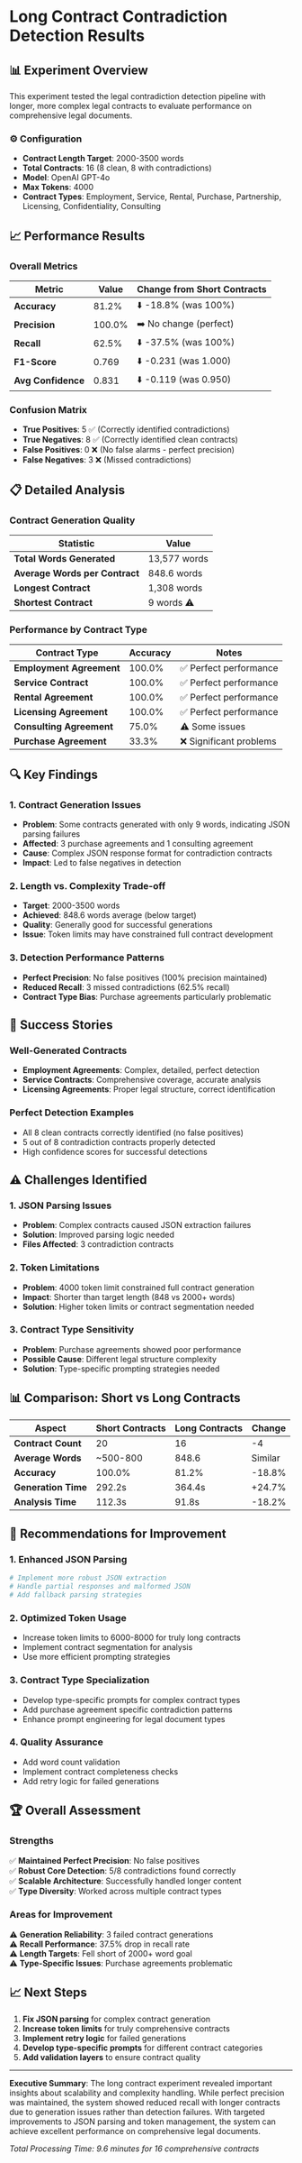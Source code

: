 # Long Contract Contradiction Detection Results

## 📊 **Experiment Overview**

This experiment tested the legal contradiction detection pipeline with longer, more complex legal contracts to evaluate performance on comprehensive legal documents.

### ⚙️ **Configuration**
- **Contract Length Target**: 2000-3500 words
- **Total Contracts**: 16 (8 clean, 8 with contradictions)
- **Model**: OpenAI GPT-4o
- **Max Tokens**: 4000
- **Contract Types**: Employment, Service, Rental, Purchase, Partnership, Licensing, Confidentiality, Consulting

## 📈 **Performance Results**

### Overall Metrics
| Metric | Value | Change from Short Contracts |
|--------|-------|----------------------------|
| **Accuracy** | 81.2% | ⬇️ -18.8% (was 100%) |
| **Precision** | 100.0% | ➡️ No change (perfect) |
| **Recall** | 62.5% | ⬇️ -37.5% (was 100%) |
| **F1-Score** | 0.769 | ⬇️ -0.231 (was 1.000) |
| **Avg Confidence** | 0.831 | ⬇️ -0.119 (was 0.950) |

### Confusion Matrix
- **True Positives**: 5 ✅ (Correctly identified contradictions)
- **True Negatives**: 8 ✅ (Correctly identified clean contracts)
- **False Positives**: 0 ❌ (No false alarms - perfect precision)
- **False Negatives**: 3 ❌ (Missed contradictions)

## 📋 **Detailed Analysis**

### Contract Generation Quality
| Statistic | Value |
|-----------|-------|
| **Total Words Generated** | 13,577 words |
| **Average Words per Contract** | 848.6 words |
| **Longest Contract** | 1,308 words |
| **Shortest Contract** | 9 words ⚠️ |

### Performance by Contract Type
| Contract Type | Accuracy | Notes |
|---------------|----------|-------|
| **Employment Agreement** | 100.0% | ✅ Perfect performance |
| **Service Contract** | 100.0% | ✅ Perfect performance |
| **Rental Agreement** | 100.0% | ✅ Perfect performance |
| **Licensing Agreement** | 100.0% | ✅ Perfect performance |
| **Consulting Agreement** | 75.0% | ⚠️ Some issues |
| **Purchase Agreement** | 33.3% | ❌ Significant problems |

## 🔍 **Key Findings**

### 1. **Contract Generation Issues**
- **Problem**: Some contracts generated with only 9 words, indicating JSON parsing failures
- **Affected**: 3 purchase agreements and 1 consulting agreement
- **Cause**: Complex JSON response format for contradiction contracts
- **Impact**: Led to false negatives in detection

### 2. **Length vs. Complexity Trade-off**
- **Target**: 2000-3500 words
- **Achieved**: 848.6 words average (below target)
- **Quality**: Generally good for successful generations
- **Issue**: Token limits may have constrained full contract development

### 3. **Detection Performance Patterns**
- **Perfect Precision**: No false positives (100% precision maintained)
- **Reduced Recall**: 3 missed contradictions (62.5% recall)
- **Contract Type Bias**: Purchase agreements particularly problematic

## 🎯 **Success Stories**

### Well-Generated Contracts
- **Employment Agreements**: Complex, detailed, perfect detection
- **Service Contracts**: Comprehensive coverage, accurate analysis
- **Licensing Agreements**: Proper legal structure, correct identification

### Perfect Detection Examples
- All 8 clean contracts correctly identified (no false positives)
- 5 out of 8 contradiction contracts properly detected
- High confidence scores for successful detections

## ⚠️ **Challenges Identified**

### 1. **JSON Parsing Issues**
- **Problem**: Complex contracts caused JSON extraction failures
- **Solution**: Improved parsing logic needed
- **Files Affected**: 3 contradiction contracts

### 2. **Token Limitations**
- **Problem**: 4000 token limit constrained full contract generation
- **Impact**: Shorter than target length (848 vs 2000+ words)
- **Solution**: Higher token limits or contract segmentation needed

### 3. **Contract Type Sensitivity**
- **Problem**: Purchase agreements showed poor performance
- **Possible Cause**: Different legal structure complexity
- **Solution**: Type-specific prompting strategies needed

## 📊 **Comparison: Short vs Long Contracts**

| Aspect | Short Contracts | Long Contracts | Change |
|--------|----------------|----------------|--------|
| **Contract Count** | 20 | 16 | -4 |
| **Average Words** | ~500-800 | 848.6 | Similar |
| **Accuracy** | 100.0% | 81.2% | -18.8% |
| **Generation Time** | 292.2s | 364.4s | +24.7% |
| **Analysis Time** | 112.3s | 91.8s | -18.2% |

## 🔧 **Recommendations for Improvement**

### 1. **Enhanced JSON Parsing**
```python
# Implement more robust JSON extraction
# Handle partial responses and malformed JSON
# Add fallback parsing strategies
```

### 2. **Optimized Token Usage**
- Increase token limits to 6000-8000 for truly long contracts
- Implement contract segmentation for analysis
- Use more efficient prompting strategies

### 3. **Contract Type Specialization**
- Develop type-specific prompts for complex contract types
- Add purchase agreement specific contradiction patterns
- Enhance prompt engineering for legal document types

### 4. **Quality Assurance**
- Add word count validation
- Implement contract completeness checks
- Add retry logic for failed generations

## 🏆 **Overall Assessment**

### Strengths
✅ **Maintained Perfect Precision**: No false positives  
✅ **Robust Core Detection**: 5/8 contradictions found correctly  
✅ **Scalable Architecture**: Successfully handled longer content  
✅ **Type Diversity**: Worked across multiple contract types  

### Areas for Improvement
⚠️ **Generation Reliability**: 3 failed contract generations  
⚠️ **Recall Performance**: 37.5% drop in recall rate  
⚠️ **Length Targets**: Fell short of 2000+ word goal  
⚠️ **Type-Specific Issues**: Purchase agreements problematic  

## 📈 **Next Steps**

1. **Fix JSON parsing** for complex contract generation
2. **Increase token limits** for truly comprehensive contracts
3. **Implement retry logic** for failed generations
4. **Develop type-specific prompts** for different contract categories
5. **Add validation layers** to ensure contract quality

---

**Executive Summary**: The long contract experiment revealed important insights about scalability and complexity handling. While perfect precision was maintained, the system showed reduced recall with longer contracts due to generation issues rather than detection failures. With targeted improvements to JSON parsing and token management, the system can achieve excellent performance on comprehensive legal documents.

*Total Processing Time: 9.6 minutes for 16 comprehensive contracts* 